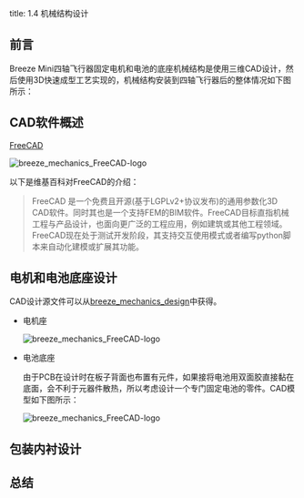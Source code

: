 title: 1.4 机械结构设计

## 前言

Breeze Mini四轴飞行器固定电机和电池的底座机械结构是使用三维CAD设计，然后使用3D快速成型工艺实现的，机械结构安装到四轴飞行器后的整体情况如下图所示：



## CAD软件概述

[FreeCAD](https://www.freecadweb.org/)

![breeze_mechanics_FreeCAD-logo](https://microdynamics-1256406063.cos.ap-shanghai.myqcloud.com/breeze/mechanics/FreeCAD_logo.png)

以下是维基百科对FreeCAD的介绍：

> FreeCAD 是一个免费且开源(基于LGPLv2+协议发布)的通用参数化3D CAD软件。同时其也是一个支持FEM的BIM软件。FreeCAD目标直指机械工程与产品设计，也面向更广泛的工程应用，例如建筑或其他工程领域。FreeCAD现在处于测试开发阶段，其支持交互使用模式或者编写python脚本来自动化建模或扩展其功能。


## 电机和电池底座设计

CAD设计源文件可以从[breeze_mechanics_design](https://github.com/microdynamics-quadcopter/breeze_mechanics_design)中获得。

* 电机座

    ![breeze_mechanics_FreeCAD-logo](https://microdynamics-1256406063.cos.ap-shanghai.myqcloud.com/breeze/mechanics/motor_cap_base.png)

* 电池底座

    由于PCB在设计时在板子背面也布置有元件，如果接将电池用双面胶直接黏在底面，会不利于元器件散热，所以考虑设计一个专门固定电池的零件。CAD模型如下图所示：

    ![breeze_mechanics_FreeCAD-logo](https://microdynamics-1256406063.cos.ap-shanghai.myqcloud.com/breeze/mechanics/battery_cap_base.png)

## 包装内衬设计

## 总结

